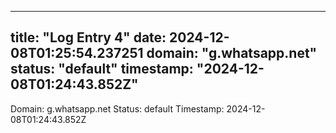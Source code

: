 
---
title: "Log Entry 4"
date: 2024-12-08T01:25:54.237251
domain: "g.whatsapp.net"
status: "default"
timestamp: "2024-12-08T01:24:43.852Z"
---

Domain: g.whatsapp.net
Status: default
Timestamp: 2024-12-08T01:24:43.852Z

